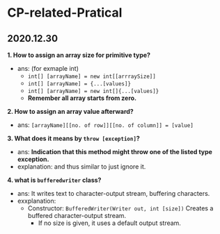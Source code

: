 # CP-related-Pratical
## 2020.12.30
**1. How to assign an array size for primitive type?**
   - ans: (for exmaple int)
      - `int[] [arrayName] = new int[[arrraySize]]`
      - `int[] [arrayName] = {...[values]}`
      - `int[] [arrayName] = new int[]{...[values]}`
      - **Remember all array starts from zero.**
      
**2. How to assign an array value afterward?**
   - ans: `[arrayName][[no. of row]][[no. of column]] = [value]`

**3. What does it means by `throw [exception]`?**
   - ans: **Indication that this method might throw one of the listed type exception.**
   - explanation: and thus similar to just ignore it.
   
**4. what is `bufferedwriter` class?**
   - ans: It writes text to character-output stream, buffering characters.
   - exxplanation:
      - Constructor: `BufferedWriter(Writer out, int [size])` Creates a buffered character-output stream.
         - If no size is given, it uses a default output stream.
